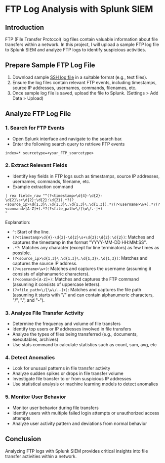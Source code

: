 # FTP Log Analysis with Splunk SIEM

## Introduction
FTP (File Transfer Protocol) log files contain valuable information about file transfers within a network. In this project, I will upload a sample FTP log file to Splunk SIEM and analyze FTP logs to identify suspicious activities.

## Prepare Sample FTP Log File
1.	Download sample [SSH log file](https://www.secrepo.com/maccdc2012/ftp.log.gz) in a suitable format (e.g., text files).
2.	Ensure the log files contain relevant FTP events, including timestamps, source IP addresses, usernames, commands, filenames, etc.
3.	Once sample log file is saved, upload the file to Splunk. (Settings > Add Data > Upload)

## Analyze FTP Log File
### 1.	Search for FTP Events
-	Open Splunk interface and navigate to the search bar.
-	Enter the following search query to retrieve FTP events
```
index=* sourcetype=<your_FTP_sourcetype>
```
### 2.	Extract Relevant Fields
-	Identify key fields in FTP logs such as timestamps, source IP addresses, usernames, commands, filename, etc.
-	Example extraction command
```
| rex field=_raw "^(?<timestamp>\d{4}-\d{2}-\d{2}\s+\d{2}:\d{2}:\d{2}).*?(?<source_ip>\d{1,3}\.\d{1,3}\.\d{1,3}\.\d{1,3}).*?(?<username>\w+).*?(?<command>[A-Z]+).*?(?<file_path>\/[\w\/.-]+)
"
```
Explanation:
- `^`: Start of the line.
- `(?<timestamp>\d{4}-\d{2}-\d{2}\s+\d{2}:\d{2}:\d{2})`: Matches and captures the timestamp in the format "YYYY-MM-DD HH:MM:SS".
- `.*?`: Matches any character (except for line terminators) as few times as possible.
- `(?<source_ip>\d{1,3}\.\d{1,3}\.\d{1,3}\.\d{1,3})`: Matches and captures the source IP address.
- `(?<username>\w+)`: Matches and captures the username (assuming it consists of alphanumeric characters).
- `(?<command>[A-Z]+)`: Matches and captures the FTP command (assuming it consists of uppercase letters).
- `(?<file_path>\/[\w\/.-]+)`: Matches and captures the file path (assuming it starts with "/" and can contain alphanumeric characters, "/", ".", and "-").


### 3.	Analyze File Transfer Activity
-	Determine the frequency and volume of file transfers
-	Identify top users or IP addresses involved in file transfers
-	Analyze the types of files being transferred (e.g., documents, executables, archives)
- Use stats command to calculate statistics such as count, sum, avg, etc

### 4.	Detect Anomalies
-	Look for unusual patterns in file transfer activity
-	Analyze sudden spikes or drops in file transfer volume
-	Investigate file transfer to or from suspicious IP addresses
-	Use statistical analysis or machine learning models to detect anomalies

### 5.	Monitor User Behavior
-	Monitor user behavior during file transfers
-	Identify users with multiple failed login attempts or unauthorized access attempts
-	Analyze user activity pattern and deviations from normal behavior

## Conclusion
Analyzing FTP logs with Splunk SIEM provides critical insights into file transfer activities within a network.

